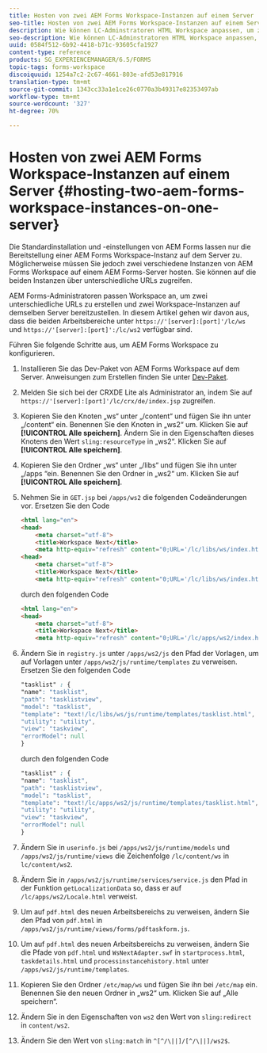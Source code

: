 ```yaml
---
title: Hosten von zwei AEM Forms Workspace-Instanzen auf einem Server
seo-title: Hosten von zwei AEM Forms Workspace-Instanzen auf einem Server
description: Wie können LC-Adminstratoren HTML Workspace anpassen, um zwei Instanzen auf einem Server zu hosten, auf die über unterschiedliche URLs zugegriffen werden kann?
seo-description: Wie können LC-Adminstratoren HTML Workspace anpassen, um zwei Instanzen auf einem Server zu hosten, auf die über unterschiedliche URLs zugegriffen werden kann?
uuid: 0584f512-6b92-4418-b71c-93605cfa1927
content-type: reference
products: SG_EXPERIENCEMANAGER/6.5/FORMS
topic-tags: forms-workspace
discoiquuid: 1254a7c2-2c67-4661-803e-afd53e817916
translation-type: tm+mt
source-git-commit: 1343cc33a1e1ce26c0770a3b49317e82353497ab
workflow-type: tm+mt
source-wordcount: '327'
ht-degree: 70%

---
```



# Hosten von zwei AEM Forms Workspace-Instanzen auf einem Server {#hosting-two-aem-forms-workspace-instances-on-one-server}

Die Standardinstallation und -einstellungen von AEM Forms lassen nur die Bereitstellung einer AEM Forms Workspace-Instanz auf dem Server zu. Möglicherweise müssen Sie jedoch zwei verschiedene Instanzen von AEM Forms Workspace auf einem AEM Forms-Server hosten. Sie können auf die beiden Instanzen über unterschiedliche URLs zugreifen.

AEM Forms-Administratoren passen Workspace an, um zwei unterschiedliche URLs zu erstellen und zwei Workspace-Instanzen auf demselben Server bereitzustellen. In diesem Artikel gehen wir davon aus, dass die beiden Arbeitsbereiche unter `https://'[server]:[port]'/lc/ws` und `https://'[server]:[port]':/lc/ws2` verfügbar sind.

Führen Sie folgende Schritte aus, um AEM Forms Workspace zu konfigurieren.

1. Installieren Sie das Dev-Paket von AEM Forms Workspace auf dem Server. Anweisungen zum Erstellen finden Sie unter [Dev-Paket](/help/forms/using/introduction-customizing-html-workspace.md#p-crx-package-p).
1. Melden Sie sich bei der CRXDE Lite als Administrator an, indem Sie auf `https://'[server]:[port]'/lc/crx/de/index.jsp` zugreifen.
1. Kopieren Sie den Knoten „ws“ unter „/content“ und fügen Sie ihn unter „/content“ ein. Benennen Sie den Knoten in „ws2“ um. Klicken Sie auf **[!UICONTROL Alle speichern]**. Ändern Sie in den Eigenschaften dieses Knotens den Wert `sling:resourceType` in „ws2“. Klicken Sie auf **[!UICONTROL Alle speichern]**.

1. Kopieren Sie den Ordner „ws“ unter „/libs“ und fügen Sie ihn unter „/apps “ein. Benennen Sie den Ordner in „ws2“ um. Klicken Sie auf **[!UICONTROL Alle speichern]**.
1. Nehmen Sie in `GET.jsp` bei `/apps/ws2` die folgenden Codeänderungen vor. Ersetzen Sie den Code

   ```html
   <html lang="en">
   <head>
       <meta charset="utf-8">
       <title>Workspace Next</title>
       <meta http-equiv="refresh" content="0;URL='/lc/libs/ws/index.html'" /><html lang="en">
   <head>
       <meta charset="utf-8">
       <title>Workspace Next</title>
       <meta http-equiv="refresh" content="0;URL='/lc/libs/ws/index.html'" />
   ```

   durch den folgenden Code

   ```html
   <html lang="en">
   <head>
       <meta charset="utf-8">
       <title>Workspace Next</title>
       <meta http-equiv="refresh" content="0;URL='/lc/apps/ws2/index.html'" />
   ```

1. Ändern Sie in `registry.js` unter `/apps/ws2/js` den Pfad der Vorlagen, um auf Vorlagen unter `/apps/ws2/js/runtime/templates` zu verweisen. Ersetzen Sie den folgenden Code

   ```css
   "tasklist" : {
   "name": "tasklist",
   "path": "tasklistview",
   "model": "tasklist",
   "template": "text!/lc/libs/ws/js/runtime/templates/tasklist.html",
   "utility": "utility",
   "view": "taskview",
   "errorModel": null
   }
   ```

   durch den folgenden Code

   ```css
   "tasklist" : {
   "name": "tasklist",
   "path": "tasklistview",
   "model": "tasklist",
   "template": "text!/lc/apps/ws2/js/runtime/templates/tasklist.html",
   "utility": "utility",
   "view": "taskview",
   "errorModel": null
   }
   ```

1. Ändern Sie in `userinfo.js` bei `/apps/ws2/js/runtime/models` und `/apps/ws2/js/runtime/views` die Zeichenfolge `/lc/content/ws` in `lc/content/ws2`.

1. Ändern Sie in `/apps/ws2/js/runtime/services/service.js` den Pfad in der Funktion `getLocalizationData` so, dass er auf `/lc/apps/ws2/Locale.html` verweist.

1. Um auf `pdf.html` des neuen Arbeitsbereichs zu verweisen, ändern Sie den Pfad von `pdf.html` in `/apps/ws2/js/runtime/views/forms/pdftaskform.js`.

1. Um auf `pdf.html` des neuen Arbeitsbereichs zu verweisen, ändern Sie die Pfade von `pdf.html` und `WsNextAdapter.swf` in `startprocess.html`, `taskdetails.html` und `processinstancehistory.html` unter `/apps/ws2/js/runtime/templates`.

1. Kopieren Sie den Ordner `/etc/map/ws` und fügen Sie ihn bei `/etc/map` ein. Benennen Sie den neuen Ordner in „ws2“ um. Klicken Sie auf „Alle speichern“.

1. Ändern Sie in den Eigenschaften von `ws2` den Wert von `sling:redirect` in `content/ws2`.

1. Ändern Sie den Wert von `sling:match` in `^[^/\||]/[^/\||]/ws2$`.
